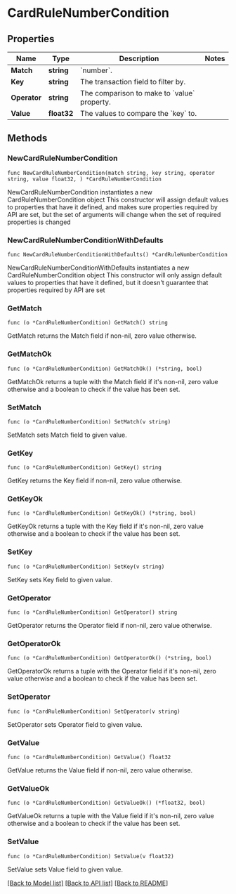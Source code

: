 # CardRuleNumberCondition

## Properties

Name | Type | Description | Notes
------------ | ------------- | ------------- | -------------
**Match** | **string** | &#x60;number&#x60;. | 
**Key** | **string** | The transaction field to filter by. | 
**Operator** | **string** | The comparison to make to &#x60;value&#x60; property. | 
**Value** | **float32** | The values to compare the &#x60;key&#x60; to. | 

## Methods

### NewCardRuleNumberCondition

`func NewCardRuleNumberCondition(match string, key string, operator string, value float32, ) *CardRuleNumberCondition`

NewCardRuleNumberCondition instantiates a new CardRuleNumberCondition object
This constructor will assign default values to properties that have it defined,
and makes sure properties required by API are set, but the set of arguments
will change when the set of required properties is changed

### NewCardRuleNumberConditionWithDefaults

`func NewCardRuleNumberConditionWithDefaults() *CardRuleNumberCondition`

NewCardRuleNumberConditionWithDefaults instantiates a new CardRuleNumberCondition object
This constructor will only assign default values to properties that have it defined,
but it doesn't guarantee that properties required by API are set

### GetMatch

`func (o *CardRuleNumberCondition) GetMatch() string`

GetMatch returns the Match field if non-nil, zero value otherwise.

### GetMatchOk

`func (o *CardRuleNumberCondition) GetMatchOk() (*string, bool)`

GetMatchOk returns a tuple with the Match field if it's non-nil, zero value otherwise
and a boolean to check if the value has been set.

### SetMatch

`func (o *CardRuleNumberCondition) SetMatch(v string)`

SetMatch sets Match field to given value.


### GetKey

`func (o *CardRuleNumberCondition) GetKey() string`

GetKey returns the Key field if non-nil, zero value otherwise.

### GetKeyOk

`func (o *CardRuleNumberCondition) GetKeyOk() (*string, bool)`

GetKeyOk returns a tuple with the Key field if it's non-nil, zero value otherwise
and a boolean to check if the value has been set.

### SetKey

`func (o *CardRuleNumberCondition) SetKey(v string)`

SetKey sets Key field to given value.


### GetOperator

`func (o *CardRuleNumberCondition) GetOperator() string`

GetOperator returns the Operator field if non-nil, zero value otherwise.

### GetOperatorOk

`func (o *CardRuleNumberCondition) GetOperatorOk() (*string, bool)`

GetOperatorOk returns a tuple with the Operator field if it's non-nil, zero value otherwise
and a boolean to check if the value has been set.

### SetOperator

`func (o *CardRuleNumberCondition) SetOperator(v string)`

SetOperator sets Operator field to given value.


### GetValue

`func (o *CardRuleNumberCondition) GetValue() float32`

GetValue returns the Value field if non-nil, zero value otherwise.

### GetValueOk

`func (o *CardRuleNumberCondition) GetValueOk() (*float32, bool)`

GetValueOk returns a tuple with the Value field if it's non-nil, zero value otherwise
and a boolean to check if the value has been set.

### SetValue

`func (o *CardRuleNumberCondition) SetValue(v float32)`

SetValue sets Value field to given value.



[[Back to Model list]](../README.md#documentation-for-models) [[Back to API list]](../README.md#documentation-for-api-endpoints) [[Back to README]](../README.md)


